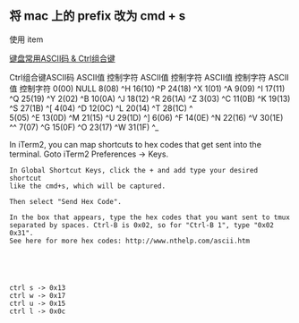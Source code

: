 
## 将 mac 上的 prefix 改为 cmd + s

使用 item

[键盘常用ASCII码 & Ctrl组合键](http://blog.chinaunix.net/uid-25063573-id-2420369.html)

Ctrl组合键ASCII码
ASCII值 控制字符  ASCII值 控制字符  ASCII值 控制字符  ASCII值 控制字符 
0(00)    NULL     8(08)     ^H      16(10)    ^P      24(18)    ^X
1(01)    ^A       9(09)     ^I      17(11)    ^Q      25(19)    ^Y
2(02)    ^B       10(0A)    ^J      18(12)    ^R      26(1A)    ^Z
3(03)    ^C       11(0B)    ^K      19(13)    ^S      27(1B)    ^[
4(04)    ^D       12(0C)    ^L      20(14)    ^T      28(1C)    ^\
5(05)    ^E       13(0D)    ^M      21(15)    ^U      29(1D)    ^]
6(06)    ^F       14(0E)    ^N      22(16)    ^V      30(1E)    ^^
7(07)    ^G       15(0F)    ^O      23(17)    ^W      31(1F)    ^_


In iTerm2, you can map shortcuts to hex codes that get sent into the terminal.
Goto
    iTerm2 Preferences -> Keys.

    In Global Shortcut Keys, click the + and add type your desired shortcut
    like the cmd+s, which will be captured.

    Then select "Send Hex Code".

    In the box that appears, type the hex codes that you want sent to tmux
    separated by spaces. Ctrl-B is 0x02, so for "Ctrl-B 1", type "0x02 0x31".
    See here for more hex codes: http://www.nthelp.com/ascii.htm





    ctrl s -> 0x13
    ctrl w -> 0x17
    ctrl u -> 0x15
    ctrl l -> 0x0c



